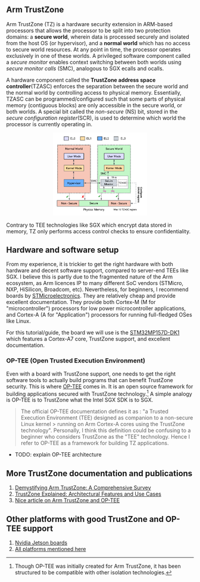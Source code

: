 ## Arm TrustZone

Arm TrustZone (TZ) is a hardware security extension in ARM-based processors that allows the processor to be split into two protection domains: a **secure world**, wherein data is processed securely and isolated from the host OS (or hypervisor), and a **normal world** which has no access to secure world resources. At any point in time, the processor operates exclusively in one of these worlds. A privileged software component called a _secure monitor_ enables context switching between both worlds using _secure monitor calls_ (SMC), analogous to SGX ecalls and ocalls.

A hardware component called the **TrustZone address space controller**(TZASC) enforces the separation between the secure world and the normal world by controlling access to physical memory. Essentially, TZASC can be programmed/configured such that some parts of physical memory (contiguous blocks) are only accessible in the secure world, or both worlds. A special bit called the _non-secure_ (NS) bit, stored in the _secure configuration register_(SCR), is used to determine which world the processor is currently operating in.

<!--![Arm TrustZone architecture](./tz-arch.png)-->
<p align="center">
  <img src="tz-arch.png" alt="Arm TrustZone architecture" width="50%">
</p>

Contrary to TEE technologies like SGX which encrypt data stored in memory, TZ only performs access control checks to ensure confidentiality. 



## Hardware and software setup
From my experience, it is trickier to get the right hardware with both hardware and decent software support, compared to server-end TEEs like SGX. I believe this is partly due to the fragmented nature of the Arm ecosystem, as Arm licences IP to many different SoC vendors (STMicro, NXP, HiSilicon, Broadcom, etc). Nevertheless, for beginners, I recommend boards by [STMicroelectronics](). They are relatively cheap and provide excellent documentation. They provide both Cortex-M (M for "microcontroller") processors for low power microcontroller applications, and Cortex-A (A for "Application") processors for running full-fledged OSes like Linux. 

For this tutorial/guide, the board we will use is the [STM32MP157D-DK1](https://www.st.com/resource/en/data_brief/stm32mp157d-dk1.pdf) which features a Cortex-A7 core, TrustZone support, and excellent documentation.


### OP-TEE (Open Trusted Execution Environment)
Even with a board with TrustZone support, one needs to get the right software tools to actually build programs that can benefit TrustZone security. This is where [OP-TEE]() comes in. It is an open source framework for building applications secured with TrustZone technology.[^1] 
A simple analogy is OP-TEE is to TrustZone what the Intel SGX SDK is to SGX.
> The official OP-TEE documentation defines it as : "a Trusted Execution Environment (TEE) designed as companion to a non-secure Linux kernel > running on Arm Cortex-A cores using the TrustZone technology". 
> Personally, I think this definition could be confusing to a beginner who considers TrustZone as the "TEE" technology. Hence I refer to OP-TEE as a framework for building TZ applications. 

- TODO: explain OP-TEE architecture



## More TrustZone documentation and publications
1. [Demystifying Arm TrustZone: A Comprehensive Survey](https://www.dpss.inesc-id.pt/~nsantos/papers/pinto_acsur19.pdf)
2. [TrustZone Explained: Architectural Features and Use Cases](https://www.researchgate.net/profile/Bernard-Ngabonziza-2/publication/312182612_TrustZone_Explained_Architectural_Features_and_Use_Cases/links/59f26a8a0f7e9beabfcc636b/TrustZone-Explained-Architectural-Features-and-Use-Cases.pdf)
3. [Nice article on Arm TrustZone and OP-TEE](https://www.linkedin.com/pulse/arm-trustzone-unlocking-secure-world-embedded-systems-khaled-el-sayed-a3hpf/)



## Other platforms with good TrustZone and OP-TEE support
1. [Nvidia Jetson boards](https://docs.nvidia.com/jetson/archives/r36.2/DeveloperGuide/SD/Security/OpTee.html)
2. [All platforms mentioned here](https://optee.readthedocs.io/en/latest/general/platforms.html)



[^1]: Though OP-TEE was initially created for Arm TrustZone, it has been structured to be compatible with other isolation technologies.


